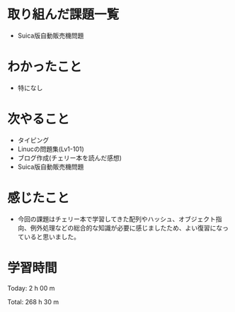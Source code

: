 # 取り組んだ課題一覧
- Suica版自動販売機問題

# わかったこと
- 特になし

# 次やること
- タイピング
- Linucの問題集(Lv1-101)
- ブログ作成(チェリー本を読んだ感想)
- Suica版自動販売機問題

# 感じたこと
- 今回の課題はチェリー本で学習してきた配列やハッシュ、オブジェクト指向、例外処理などの総合的な知識が必要に感じましたため、よい復習になっていると思いました。

# 学習時間
Today: 2 h 00 m

Total: 268 h 30 m






















